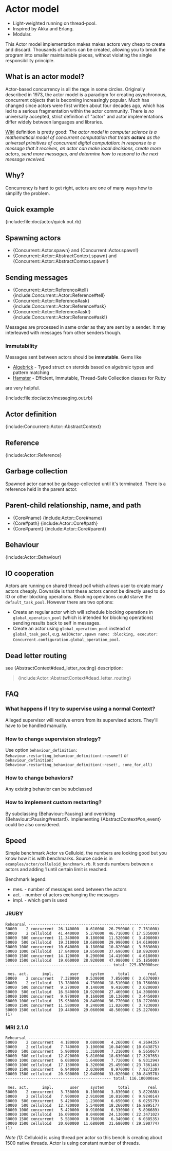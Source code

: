 # Actor model

-  Light-weighted running on thread-pool.
-  Inspired by Akka and Erlang.
-  Modular.

This Actor model implementation makes makes actors very cheap to create and discard.
Thousands of actors can be created, allowing you to break the program into smaller 
maintainable pieces, without violating the single responsibility principle.

## What is an actor model?

Actor-based concurrency is all the rage in some circles. Originally described in 1973, the actor model is a paradigm 
for creating asynchronous, concurrent objects  that is becoming increasingly popular. Much has changed since actors 
were first  written about four decades ago, which has led to a serious fragmentation within  the actor community. 
There is *no* universally accepted, strict definition of "actor" and actor implementations differ widely between 
languages and libraries.  

[Wiki](http://en.wikipedia.org/wiki/Actor_model) definition is pretty good:
_The actor model in computer science is a mathematical model of concurrent computation
that treats **actors** as the universal primitives of concurrent digital computation:
in response to a message that it receives, an actor can make local decisions,
create more actors, send more messages, and determine how to respond to the next
message received._

## Why?

Concurrency is hard to get right, actors are one of many ways how to simplify the problem.

## Quick example

{include:file:doc/actor/quick.out.rb}

## Spawning actors

-   {Concurrent::Actor.spawn} and {Concurrent::Actor.spawn!}
-   {Concurrent::Actor::AbstractContext.spawn} and {Concurrent::Actor::AbstractContext.spawn!} 

## Sending messages

-   {Concurrent::Actor::Reference#tell} 
    {include:Concurrent::Actor::Reference#tell}
-   {Concurrent::Actor::Reference#ask}
    {include:Concurrent::Actor::Reference#ask}
-   {Concurrent::Actor::Reference#ask!}
    {include:Concurrent::Actor::Reference#ask!}

Messages are processed in same order as they are sent by a sender. It may interleaved with
messages from other senders though.

### Immutability

Messages sent between actors should be **immutable**. Gems like

- [Algebrick](https://github.com/pitr-ch/algebrick) - Typed struct on steroids based on
  algebraic types and pattern matching
- [Hamster](https://github.com/hamstergem/hamster) - Efficient, Immutable, Thread-Safe
  Collection classes for Ruby

are very helpful.

{include:file:doc/actor/messaging.out.rb}

## Actor definition

{include:Concurrent::Actor::AbstractContext}

## Reference

{include:Actor::Reference}

## Garbage collection

Spawned actor cannot be garbage-collected until it's terminated. There is a reference held in the parent actor.

## Parent-child relationship, name, and path

-   {Core#name} 
    {include:Actor::Core#name}
-   {Core#path}
    {include:Actor::Core#path}
-   {Core#parent}
    {include:Actor::Core#parent} 

## Behaviour

{include:Actor::Behaviour}

## IO cooperation

Actors are running on shared thread poll which allows user to create many actors cheaply.
Downside is that these actors cannot be directly used to do IO or other blocking operations.
Blocking operations could starve the `default_task_pool`. However there are two options:

- Create an regular actor which will schedule blocking operations in `global_operation_pool`
  (which is intended for blocking operations) sending results back to self in messages.
- Create an actor using `global_operation_pool` instead of `global_task_pool`, e.g.
  `AnIOActor.spawn name: :blocking, executor: Concurrent.configuration.global_operation_pool`.

## Dead letter routing

see {AbstractContext#dead_letter_routing} description:

> {include:Actor::AbstractContext#dead_letter_routing}

## FAQ

###   What happens if I try to supervise using a normal Context?

Alleged supervisor will receive errors from its supervised actors. They'll have to be handled manually.

### How to change supervision strategy?

Use option `behaviour_definition: Behaviour.restarting_behaviour_definition(:resume!)` or 
`behaviour_definition: Behaviour.restarting_behaviour_definition(:reset!, :one_for_all)`

### How to change behaviors?

Any existing behavior can be subclassed 

### How to implement custom restarting?

By subclassing {Behaviour::Pausing} and overriding {Behaviour::Pausing#restart!}. Implementing 
{AbstractContext#on_event} could be also considered.

## Speed

Simple benchmark Actor vs Celluloid, the numbers are looking good
but you know how it is with benchmarks. Source code is in
`examples/actor/celluloid_benchmark.rb`. It sends numbers between x actors
and adding 1 until certain limit is reached.

Benchmark legend:

- mes.  - number of messages send between the actors
- act.  - number of actors exchanging the messages
- impl. - which gem is used

### JRUBY

    Rehearsal ---------------------------------------------------------
    50000    2 concurrent  26.140000   0.610000  26.750000 (  7.761000)
    50000    2 celluloid   41.440000   5.270000  46.710000 ( 17.535000)
    50000  500 concurrent  11.340000   0.180000  11.520000 (  3.498000)
    50000  500 celluloid   19.310000  10.680000  29.990000 ( 14.619000)
    50000 1000 concurrent  10.640000   0.180000  10.820000 (  3.563000)
    50000 1000 celluloid   17.840000  19.850000  37.690000 ( 18.892000)
    50000 1500 concurrent  14.120000   0.290000  14.410000 (  4.618000)
    50000 1500 celluloid   19.060000  28.920000  47.980000 ( 25.185000)
    ---------------------------------------------- total: 225.870000sec
    
     mes. act.      impl.       user     system      total        real
    50000    2 concurrent   7.320000   0.530000   7.850000 (  3.637000)
    50000    2 celluloid   13.780000   4.730000  18.510000 ( 10.756000)
    50000  500 concurrent   9.270000   0.140000   9.410000 (  3.020000)
    50000  500 celluloid   16.540000  10.920000  27.460000 ( 14.308000)
    50000 1000 concurrent   9.970000   0.160000  10.130000 (  3.445000)
    50000 1000 celluloid   15.930000  20.840000  36.770000 ( 18.272000)
    50000 1500 concurrent  11.580000   0.240000  11.820000 (  3.723000)
    50000 1500 celluloid   19.440000  29.060000  48.500000 ( 25.227000) (1)

### MRI 2.1.0

    Rehearsal ---------------------------------------------------------
    50000    2 concurrent   4.180000   0.080000   4.260000 (  4.269435)
    50000    2 celluloid    7.740000   3.100000  10.840000 ( 10.043875)
    50000  500 concurrent   5.900000   1.310000   7.210000 (  6.565067)
    50000  500 celluloid   12.820000   5.810000  18.630000 ( 17.320765)
    50000 1000 concurrent   6.080000   1.640000   7.720000 (  6.931294)
    50000 1000 celluloid   17.130000   8.320000  25.450000 ( 23.786146)
    50000 1500 concurrent   6.940000   2.030000   8.970000 (  7.927330)
    50000 1500 celluloid   20.980000  12.040000  33.020000 ( 30.849578)
    ---------------------------------------------- total: 116.100000sec
    
     mes. act.      impl.       user     system      total        real
    50000    2 concurrent   3.730000   0.100000   3.830000 (  3.822688)
    50000    2 celluloid    7.900000   2.910000  10.810000 (  9.924014)
    50000  500 concurrent   5.420000   1.230000   6.650000 (  6.025579)
    50000  500 celluloid   12.720000   5.540000  18.260000 ( 16.889517)
    50000 1000 concurrent   5.420000   0.910000   6.330000 (  5.896689)
    50000 1000 celluloid   16.090000   8.040000  24.130000 ( 22.347102)
    50000 1500 concurrent   5.580000   0.760000   6.340000 (  6.038535)
    50000 1500 celluloid   20.000000  11.680000  31.680000 ( 29.590774) (1)

*Note (1):* Celluloid is using thread per actor so this bench is creating about 1500
native threads. Actor is using constant number of threads.
